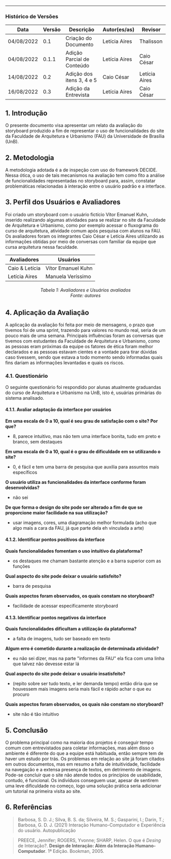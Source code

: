 ***

### Histórico de Versões

**Data** | **Versão** | **Descrição** | **Autor(es/as)** | **Revisor** |
--- | --- | --- | --- | --- |
04/08/2022 | 0.1 | Criação do Documento | Letícia Aires | Thalisson
04/08/2022 | 0.1.1 | Adição Parcial de Conteúdo | Letícia Aires | Caio César
14/08/2022 | 0.2 | Adição dos itens 3, 4 e 5 | Caio César | Letícia Aires
16/08/2022 | 0.3 | Adição da Entrevista | Letícia Aires | Caio César

## 1. Introdução

O presente documento visa apresentar um relato da avaliação do storyboard produzido a fim de representar o uso de funcionalidades do site da Faculdade de Arquitetura e Urbanismo (FAU) da Universidade de Brasília (UnB).
## 2. Metodologia

A metodologia adotada é a de inspeção com uso do framework DECIDE. Nessa ótica, o uso de tais mecanismos na avaliação tem como fito a análise de funcionalidades representadas no storyboard para, assim, constatar problemáticas relacionadas à interação entre o usuário padrão e a interface.


## 3. Perfil dos Usuários e Avaliadores

Foi criado um storyboard com o usuário fictício Vítor Emanuel Kuhn, inserido realizando algumas atividades para se realizar no site da Faculdade de Arquitetura e Urbanismo, como por exemplo acessar o fluxograma do curso de arquitetura, atividade comum após pesquisa com alunos na FAU. Os avaliadores foram os integrantes Caio César e Letícia Aires utilizando as informações obtidas por meio de conversas com familiar da equipe que cursa arquitetura nessa faculdade.

<center>

**Avaliadores** | **Usuários** 
--- | --- 
Caio & Letícia| Vítor Emanuel Kuhn
Letícia Aires| Manuela Veríssimo

</center>

<h6 align = "center">Tabela 1: Avaliadores e Usuários avaliados <br>Fonte: autores </h6>

## 4. Aplicação da Avaliação

A aplicação da avaliação foi feita por meio de mensagens, o prazo que tivemos foi de uma sprint, trazendo para valores no mundo real, seria de um pouco mais de uma semana. Principais influências foram as conversas que tivemos com estudantes da Faculdade de Arquitetura e Urbanismo, como as pessoas eram próximas da equipe os fatores de ética foram melhor declarados e as pessoas estavam cientes e a vontade para tirar dúvidas caso tivessem, sendo que estava a todo momento sendo informadas quais fins dariam as informações levantadas e quais os riscos.

### 4.1. Questionário

O seguinte questionário foi respondido por alunas atualmente graduandas do curso de Arquitetura e Urbanismo na UnB, isto é, usuárias primárias do sistema analisado.

#### 4.1.1. Avaliar adaptação da interface por usuários
**Em uma escala de 0 a 10, qual é seu grau de satisfação com o site? Por que?**
 * 8, parece intuitivo, mas não tem uma interface bonita, tudo em preto e branco, sem destaques

**Em uma escala de 0 a 10, qual é o grau de dificuldade em se utilizando o site?**
 * 0, é fácil e tem uma barra de pesquisa que auxilia para assuntos mais específicos
 
**O usuário utiliza as funcionalidades da interface conforme foram desenvolvidas?**
 * não sei
 
**De que forma o design do site pode ser alterado a fim de que se proporcione maior facilidade na sua utilização?**
 * usar imagens, cores, uma diagramação melhor formulada (acho que algo mais a cara da FAU, já que parte dela eh vinculada a arte)

#### 4.1.2. Identificar pontos positivos da interface
**Quais funcionalidades fomentam o uso intuitivo da plataforma?**
 * os destaques me chamam bastante atenção e a barra superior com as funções
 
**Qual aspecto do site pode deixar o usuário satisfeito?**
 * barra de pesquisa 
 
**Quais aspectos foram observados, os quais constam no storyboard?**
 * facilidade de acessar especificamente storyboard

#### 4.1.3. Identificar pontos negativos da interface
**Quais funcionalidades dificultam a utilização da plataforma?**
 * a falta de imagens, tudo ser baseado em texto
 
**Algum erro é cometido durante a realização de determinada atividade?**
 * eu não sei dizer, mas na parte "informes da FAU" ela fica com uma linha que talvez não devesse estar lá

**Qual aspecto do site pode deixar o usuário insatisfeito?**
* (repito sobre ser tudo texto, e ler demanda tempo) então diria que se houvessem mais imagens seria mais fácil e rápido achar o que eu procuro

**Quais aspectos foram observados, os quais não constam no storyboard?**
* site não é tão intuitivo

## 5. Conclusão

O problema principal como na maioria dos projetos é conseguir tempo comum com entrevistados para coletar informações, mas além disso o ambiente é diferente do que a equipe está habituada, então sempre tem de haver um estudo por trás. Os problemas em relação ao site já foram citados em outros documentos, mas em resumo a falta de intuitividade, facilidade na navegação e a extensa presença de textos, em detrimento de imagens. Pode-se concluir que o site não atende todos os princípios de usabilidade, contudo, é funcional. Os indivíduos conseguem usar, apesar de sentirem uma leve dificuldade no começo, logo uma solução prática seria adicionar um tutorial na primeira visita ao site. 

## 6. Referências
> Barbosa, S. D. J.; Silva, B. S. da; Silveira, M. S.; Gasparini, I.; Darin, T.; Barbosa, G. D. J. (2021) Interação Humano-Computador e Experiência do usuário. Autopublicação

> PREECE, Jennifer; ROGERS, Yvonne; SHARP, Helen. O que é _Desing_ de Interação?. **Design de Interação: Além da Interação Humano-Computador**. 1ª Edição. Bookman, 2005.
